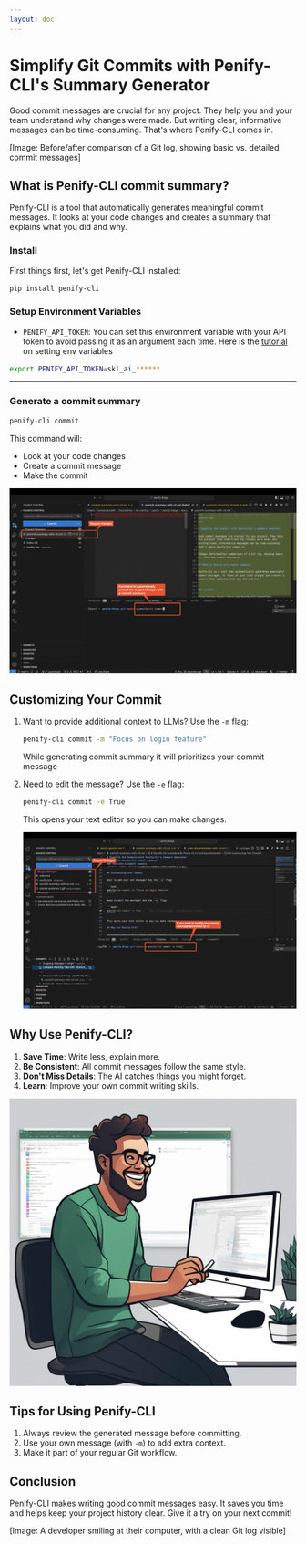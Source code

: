```yaml
---
layout: doc
---
```


# Simplify Git Commits with Penify-CLI's Summary Generator

Good commit messages are crucial for any project. They help you and your team understand why changes were made. But writing clear, informative messages can be time-consuming. That's where Penify-CLI comes in.

[Image: Before/after comparison of a Git log, showing basic vs. detailed commit messages]

## What is Penify-CLI commit summary?

Penify-CLI is a tool that automatically generates meaningful commit messages. It looks at your code changes and creates a summary that explains what you did and why.


### Install

First things first, let's get Penify-CLI installed:

```bash
pip install penify-cli
```

### Setup Environment Variables

- `PENIFY_API_TOKEN`: You can set this environment variable with your API token to avoid passing it as an argument each time. Here is the [tutorial](https://docs.penify.dev/docs/Creating-API-Keys-in-Penify.html) on setting env variables

```bash
export PENIFY_API_TOKEN=skl_ai_******
```

---

### Generate a commit summary

```bash
penify-cli commit
```

This command will:
- Look at your code changes
- Create a commit message
- Make the commit

![Penify commit docs](../public/images/commt-summary-1.gif)

## Customizing Your Commit

1. Want to provide additional context to LLMs? Use the `-m` flag:

    ```bash
    penify-cli commit -m "Focus on login feature"
    ```
    
    While generating commit summary it will prioritizes your commit message
    

2. Need to edit the message? Use the `-e` flag:

    ```bash
    penify-cli commit -e True
    ```
    
    This opens your text editor so you can make changes.
    
    ![Penify commit docs](../public/images/commit-summary-2.gif)

## Why Use Penify-CLI?

1. **Save Time**: Write less, explain more.
2. **Be Consistent**: All commit messages follow the same style.
3. **Don't Miss Details**: The AI catches things you might forget.
4. **Learn**: Improve your own commit writing skills.

![Penify commit docs](../public/images/similing-git-dev.webp)

## Tips for Using Penify-CLI

1. Always review the generated message before committing.
2. Use your own message (with `-m`) to add extra context.
3. Make it part of your regular Git workflow.

## Conclusion

Penify-CLI makes writing good commit messages easy. It saves you time and helps keep your project history clear. Give it a try on your next commit!

[Image: A developer smiling at their computer, with a clean Git log visible]